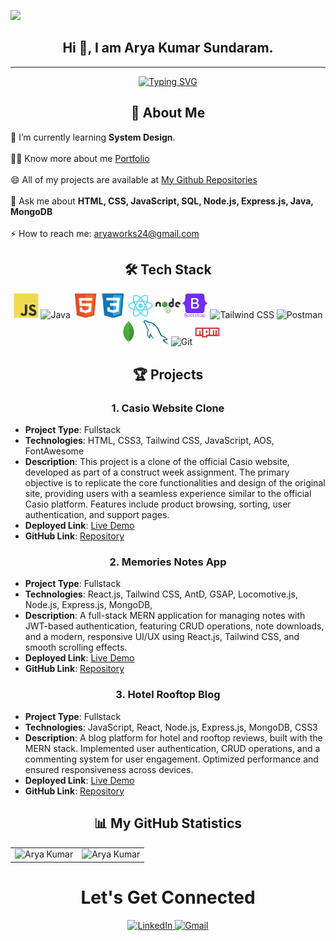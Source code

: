 ![](https://raw.githubusercontent.com/halfrost/halfrost/master/icons/header_.png)

<h2 align="center">Hi 👋, I am Arya Kumar Sundaram.</h2>

<hr>
<div align="center">
  <a align="center" href="https://git.io/typing-svg">
    <img src="https://readme-typing-svg.demolab.com?font=Fira+Code&pause=1000&width=435&lines=I+am+a+Full+Stack+Developer.💻;Interested+in+working+with+Team.;Curious+to+learn+new+things+!" alt="Typing SVG" />
  </a>
</div>

<h2 align="center">💫 About Me </h2>

🌱 I’m currently learning **System Design**.
<br><br>
👨‍💻 Know more about me <a href="https://aryaportfolio-nine.vercel.app/">Portfolio</a>
<br><br>
😄 All of my projects are available at <a href="https://github.com/AryaKS01?tab=repositories">My Github Repositories</a>
<br><br>
💬 Ask me about **HTML, CSS, JavaScript, SQL, Node.js, Express.js, Java, MongoDB**
<br><br>
⚡ How to reach me: aryaworks24@gmail.com

<h2 align="center">🛠️ Tech Stack</h2>

<p align="center">
  <img src="https://raw.githubusercontent.com/devicons/devicon/master/icons/javascript/javascript-original.svg" alt="JavaScript" width="40" height="40"/>
  <img src="https://www.vectorlogo.zone/logos/java/java-horizontal.svg" alt="Java" width="40" height="40"/>
  <img src="https://raw.githubusercontent.com/devicons/devicon/master/icons/html5/html5-original.svg" alt="HTML5" width="40" height="40"/>
  <img src="https://raw.githubusercontent.com/devicons/devicon/master/icons/css3/css3-original.svg" alt="CSS3" width="40" height="40"/>
  <img src="https://raw.githubusercontent.com/devicons/devicon/master/icons/react/react-original.svg" alt="React" width="40" height="40"/>
  <img src="https://raw.githubusercontent.com/devicons/devicon/master/icons/nodejs/nodejs-original-wordmark.svg" alt="Node.js" width="40" height="40"/>
  <img src="https://raw.githubusercontent.com/devicons/devicon/master/icons/bootstrap/bootstrap-plain-wordmark.svg" alt="Bootstrap" width="40" height="40"/>
  <img src="https://www.vectorlogo.zone/logos/tailwindcss/tailwindcss-icon.svg" alt="Tailwind CSS" width="40" height="40"/>
  <img src="https://www.vectorlogo.zone/logos/getpostman/getpostman-icon.svg" alt="Postman" width="40" height="40"/>
  <img src="https://raw.githubusercontent.com/devicons/devicon/master/icons/mongodb/mongodb-original.svg" alt="MongoDB" width="40" height="40"/>
  <img src="https://raw.githubusercontent.com/devicons/devicon/master/icons/mysql/mysql-original.svg" alt="MySQL" width="40" height="40"/>
  <img src="https://www.vectorlogo.zone/logos/git-scm/git-scm-icon.svg" alt="Git" width="40" height="40"/>
  <img src="https://raw.githubusercontent.com/devicons/devicon/master/icons/npm/npm-original-wordmark.svg" alt="npm" width="40" height="40"/>
</p>

<h2 align="center">🏆 Projects</h2>

<h3 align="center">1. Casio Website Clone</h3>

- **Project Type**: Fullstack  
- **Technologies**: HTML, CSS3, Tailwind CSS, JavaScript, AOS, FontAwesome  
- **Description**: This project is a clone of the official Casio website, developed as part of a construct week assignment. The primary objective is to replicate the core functionalities and design of the original site, providing users with a seamless experience similar to the official Casio platform. Features include product browsing, sorting, user authentication, and support pages.  
- **Deployed Link**: [Live Demo](https://beamish-swan-e2cb71.netlify.app/)  
- **GitHub Link**: [Repository](https://github.com/AryaKS01/Construct_Week_Casio_Website?tab=readme-ov-file)  

<h3 align="center">2. Memories Notes App</h3>

- **Project Type**: Fullstack  
- **Technologies**: React.js, Tailwind CSS, AntD, GSAP, Locomotive.js, Node.js, Express.js, MongoDB, 
- **Description**: A full-stack MERN application for managing notes with JWT-based authentication, featuring CRUD operations, note downloads, and a modern, responsive UI/UX using React.js, Tailwind CSS, and smooth scrolling effects.  
- **Deployed Link**: [Live Demo](https://memories-a-note-app-main-1efy.vercel.app/)  
- **GitHub Link**: [Repository](https://github.com/AryaKS01/Memories-a-note-app-main)  

<h3 align="center">3. Hotel Rooftop Blog</h3>

- **Project Type**: Fullstack  
- **Technologies**: JavaScript, React, Node.js, Express.js, MongoDB, CSS3  
- **Description**: A blog platform for hotel and rooftop reviews, built with the MERN stack. Implemented user authentication, CRUD operations, and a commenting system for user engagement. Optimized performance and ensured responsiveness across devices.  
- **Deployed Link**: [Live Demo](https://hotels-rooftop-blog-frontend.vercel.app/)  
- **GitHub Link**: [Repository](https://github.com/AryaKS01/Hotel_Rooftop_Blog)  

<h2 align="center">📊 My GitHub Statistics</h2>

<div align="center">
  <table>
    <tr>
      <td>
        <img src="https://github-readme-stats.vercel.app/api?username=AryaKS01&include_all_commits=true&count_private=true&show_icons=true&line_height=20&title_color=7A7ADB&icon_color=2234AE&text_color=D3D3D3&bg_color=0,000000,130F40" alt="Arya Kumar" />
      </td>
      <td>
        <img src="https://github-readme-stats.vercel.app/api/top-langs?username=AryaKS01&show_icons=true&locale=en&layout=compact&title_color=7A7ADB&icon_color=2234AE&text_color=D3D3D3&bg_color=0,000000,130F40" alt="Arya Kumar" />
      </td>
    </tr>
  </table>
</div>

<h1 align="center">Let's Get Connected</h1>

<div align="center">
  <a href="https://www.linkedin.com/in/arya-kumar-sundaram-888263320" target="_blank">
    <img alt="LinkedIn" src="https://img.shields.io/badge/linkedin%20-%230077B5.svg?&style=for-the-badge&logo=linkedin&logoColor=white" />
  </a>
  <a href="mailto:aryaworks24@gmail.com">
    <img alt="Gmail" src="https://img.shields.io/badge/Gmail-D14836?style=for-the-badge&logo=gmail&logoColor=white" />
  </a>
</div>
